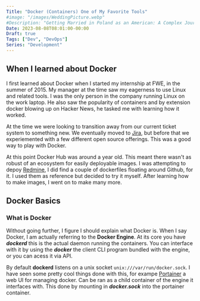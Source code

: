 ```yaml
---
Title: "Docker (Containers) One of My Favorite Tools"
#image: "/images/WeddingPicture.webp"
#Description: "Getting Married in Poland as an American: A Complex Journey Through Bureaucracy"
Date: 2023-08-08T08:01:00-00:00
Draft: true
Tags: ["Dev", "DevOps"]
Series: "Development"
---
```

## When I learned about Docker
I first learned about Docker when I started my internship at FWE, in the summer of 2015. My manager at the time saw my eagerness to use Linux and related tools. I was the only person in the company running Linux on the work laptop. He also saw the popularity of containers and by extension docker blowing up on Hacker News, he tasked me with learning how it worked.

At the time we were looking to transition away from our current ticket system to something new. We eventually moved to [Jira](https://www.atlassian.com/software/jira), but before that we experiemented with a few different open source offerings. This was a good way to play with Docker.

At this point Docker Hub was around a year old. This meant there wasn't as robust of an ecosystem for easily deployable images.
I was attempting to depoy [Redmine](https://www.redmine.org/), I did find a couple of dockerfiles floating around Github, for it. I used them as reference but decided to try it myself. After learning how to make images, I went on to make many more.
## Docker Basics
### What is Docker
Without going further, I figure I should explain what Docker is. When I say Docker, I am actually referring to the **Docker Engine**. At its core you have ***dockerd*** this is the actual daemon running the containers. You can interface with it by using the ***docker*** the client CLI program bundled with the engine, or you can acess it via API.

By default **dockerd** listens on a unix socket ```unix:///var/run/docker.sock```. I have seen some pretty cool things done with this, for exampe [Portainer](https://www.portainer.io/) a web UI for managing docker. Can be ran as a child container of the engine it interfaces with. This done by mounting in ***docker.sock*** into the portainer container. 
